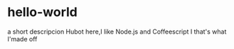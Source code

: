 # hello-world
a short descripcion
Hubot here,I like Node.js and Coffeescript I that's what I'made off
